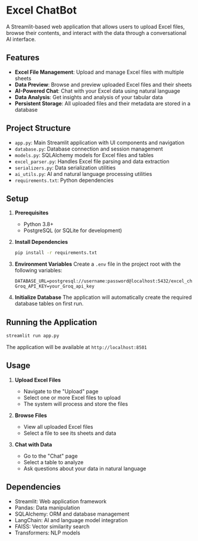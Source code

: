 # Excel ChatBot

A Streamlit-based web application that allows users to upload Excel files, browse their contents, and interact with the data through a conversational AI interface.

## Features

- **Excel File Management**: Upload and manage Excel files with multiple sheets
- **Data Preview**: Browse and preview uploaded Excel files and their sheets
- **AI-Powered Chat**: Chat with your Excel data using natural language
- **Data Analysis**: Get insights and analysis of your tabular data
- **Persistent Storage**: All uploaded files and their metadata are stored in a database

## Project Structure

- `app.py`: Main Streamlit application with UI components and navigation
- `database.py`: Database connection and session management
- `models.py`: SQLAlchemy models for Excel files and tables
- `excel_parser.py`: Handles Excel file parsing and data extraction
- `serializers.py`: Data serialization utilities
- `ai_utils.py`: AI and natural language processing utilities
- `requirements.txt`: Python dependencies

## Setup

1. **Prerequisites**
   - Python 3.8+
   - PostgreSQL (or SQLite for development)

2. **Install Dependencies**
   ```bash
   pip install -r requirements.txt
   ```

3. **Environment Variables**
   Create a `.env` file in the project root with the following variables:
   ```
   DATABASE_URL=postgresql://username:password@localhost:5432/excel_chatbot
   Groq_API_KEY=your_Groq_api_key
   ```

4. **Initialize Database**
   The application will automatically create the required database tables on first run.

## Running the Application

```bash
streamlit run app.py
```

The application will be available at `http://localhost:8501`

## Usage

1. **Upload Excel Files**
   - Navigate to the "Upload" page
   - Select one or more Excel files to upload
   - The system will process and store the files

2. **Browse Files**
   - View all uploaded Excel files
   - Select a file to see its sheets and data

3. **Chat with Data**
   - Go to the "Chat" page
   - Select a table to analyze
   - Ask questions about your data in natural language

## Dependencies

- Streamlit: Web application framework
- Pandas: Data manipulation
- SQLAlchemy: ORM and database management
- LangChain: AI and language model integration
- FAISS: Vector similarity search
- Transformers: NLP models

